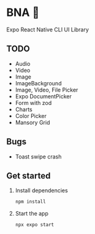 # BNA 👋

Expo React Native CLI UI Library

## TODO

- Audio
- Video
- Image
- ImageBackground
- Image, Video, File Picker
- Expo DocumentPicker
- Form with zod
- Charts
- Color Picker
- Mansory Grid

## Bugs

- Toast swipe crash

## Get started

1. Install dependencies

   ```bash
   npm install
   ```

2. Start the app

   ```bash
   npx expo start
   ```
